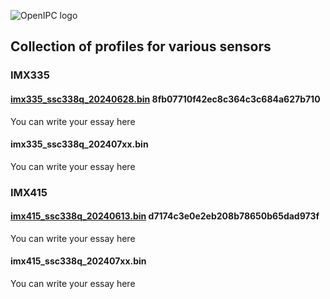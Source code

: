 ![OpenIPC logo][logo]

## Collection of profiles for various sensors


### IMX335

#### [imx335_ssc338q_20240628.bin](https://github.com/OpenIPC/sensor-profiles/raw/master/files/imx335_ssc338q_20240628.bin) 8fb07710f42ec8c364c3c684a627b710

You can write your essay here

#### imx335_ssc338q_202407xx.bin

You can write your essay here


### IMX415

#### [imx415_ssc338q_20240613.bin](https://github.com/OpenIPC/sensor-profiles/raw/master/files/imx415_ssc338q_20240613.bin) d7174c3e0e2eb208b78650b65dad973f

You can write your essay here

#### imx415_ssc338q_202407xx.bin

You can write your essay here


[logo]: https://openipc.org/assets/openipc-logo-black.svg
